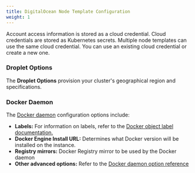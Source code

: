 ```yaml
---
title: DigitalOcean Node Template Configuration
weight: 1
---
```


Account access information is stored as a cloud credential. Cloud credentials are stored as Kubernetes secrets. Multiple node templates can use the same cloud credential. You can use an existing cloud credential or create a new one.

### Droplet Options

The **Droplet Options** provision your cluster's geographical region and specifications.

### Docker Daemon

The [Docker daemon](https://docs.docker.com/engine/docker-overview/#the-docker-daemon) configuration options include:

- **Labels:** For information on labels, refer to the [Docker object label documentation.](https://docs.docker.com/config/labels-custom-metadata/)
- **Docker Engine Install URL:** Determines what Docker version will be installed on the instance.
- **Registry mirrors:** Docker Registry mirror to be used by the Docker daemon
- **Other advanced options:** Refer to the [Docker daemon option reference](https://docs.docker.com/engine/reference/commandline/dockerd/)